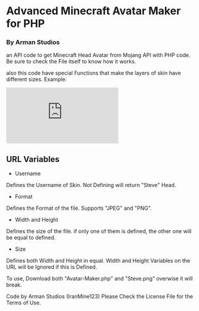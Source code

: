 # Advanced Minecraft Avatar Maker for PHP
### By Arman Studios

an API code to get Minecraft Head Avatar from Mojang API with PHP code.
Be sure to check the File itself to know how it works.

also this code have special Functions that make the layers of skin have different sizes.
Example:

![IranMine123](https://api.armanstudios.ir/apps/minecraft/avatar-maker.php?username=IranMine123&size=128)


## URL Variables
- Username

Defines the Username of Skin. Not Defining will return "Steve" Head.
- Format

Defines the Format of the file. Supports "JPEG" and "PNG".
- Width and Height

Defines the size of the file. if only one of them is defined, the other one will be equal to defined.
- Size

Defines both Width and Height in equal. Width and Height Variables on the URL will be Ignored if this is Defined.


To use, Download both "Avatar-Maker.php" and "Steve.png" overwise it will break.


Code by Arman Studios (IranMine123)
Please Check the License File for the Terms of Use.

